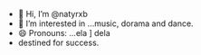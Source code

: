 - 👋 Hi, I’m @natyrxb
- 👀 I’m interested in ...music, dorama and dance.
- 😄 Pronouns: ...ela ] dela
- destined for success.
<!---
natyrxb/natyrxb is a ✨ special ✨ repository because its `README.md` (this file) appears on your GitHub profile.
You can click the Preview link to take a look at your changes.
--->
